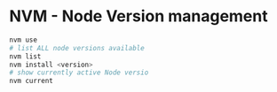 # NVM - Node Version management

```bash
nvm use
# list ALL node versions available
nvm list  
nvm install <version>
# show currently active Node versio
nvm current  
```